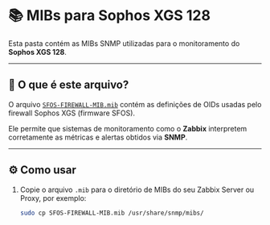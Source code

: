# 📚 MIBs para Sophos XGS 128

Esta pasta contém as MIBs SNMP utilizadas para o monitoramento do **Sophos XGS 128**.

---

## 🧠 O que é este arquivo?

O arquivo [`SFOS-FIREWALL-MIB.mib`](./SFOS-FIREWALL-MIB.mib) contém as definições de OIDs usadas pelo firewall Sophos XGS (firmware SFOS).

Ele permite que sistemas de monitoramento como o **Zabbix** interpretem corretamente as métricas e alertas obtidos via **SNMP**.

---

## ⚙️ Como usar

1. Copie o arquivo `.mib` para o diretório de MIBs do seu Zabbix Server ou Proxy, por exemplo:
   ```bash
   sudo cp SFOS-FIREWALL-MIB.mib /usr/share/snmp/mibs/
